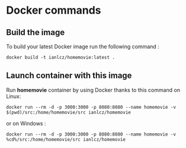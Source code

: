 # Docker commands

## Build the image

To build your latest Docker image run the following command :

```
docker build -t ianlcz/homemovie:latest .
```

## Launch container with this image

Run **homemovie** container by using Docker thanks to this command on Linux:

```
docker run --rm -d -p 3000:3000 -p 8080:8080 --name homemovie -v $(pwd)/src:/home/homemovie/src ianlcz/homemovie
```

or on Windows :

```
docker run --rm -d -p 3000:3000 -p 8080:8080 --name homemovie -v %cd%/src:/home/homemovie/src ianlcz/homemovie
```
